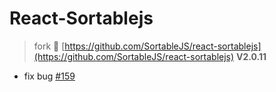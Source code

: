 # React-Sortablejs

> fork 🍴 [https://github.com/SortableJS/react-sortablejs](https://github.com/SortableJS/react-sortablejs) **V2.0.11**

- fix bug [#159](https://github.com/SortableJS/react-sortablejs/issues/159)
